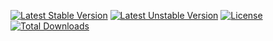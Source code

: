 [![Latest Stable Version](https://poser.pugx.org/3f/eoc-client/v/stable.png)](https://packagist.org/packages/3f/eoc-client)
[![Latest Unstable Version](https://poser.pugx.org/3f/eoc-client/v/unstable.png)](https://packagist.org/packages/3f/eoc-client)
[![License](https://poser.pugx.org/3f/eoc-client/license.svg)](https://packagist.org/packages/3f/eoc-client)
[![Total Downloads](https://poser.pugx.org/3f/eoc-client/downloads.png)](https://packagist.org/packages/3f/eoc-client)
